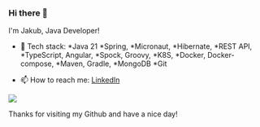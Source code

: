 ### Hi there 👋
I'm Jakub, Java Developer!

- 🔭 Tech stack:
  *Java 21
  *Spring,
  *Micronaut,
  *Hibernate,
  *REST API,
  *TypeScript, Angular,
  *Spock, Groovy,
  *K8S,
  *Docker, Docker-compose,
  *Maven, Gradle,
  *MongoDB
  *Git
    
- 📫 How to reach me: <a href ="https://www.linkedin.com/in/jakub-zdunczuk/">LinkedIn</a>

![](https://komarev.com/ghpvc/?username=JakubZdunczuk&color=blue)

Thanks for visiting my Github and have a nice day!
